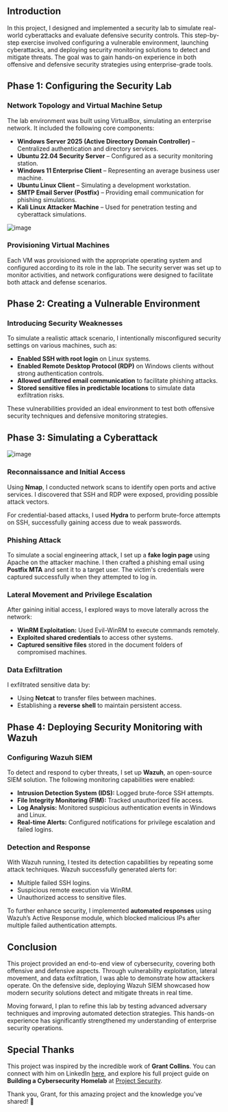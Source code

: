 ## Introduction  
In this project, I designed and implemented a security lab to simulate real-world cyberattacks and evaluate defensive security controls. This step-by-step exercise involved configuring a vulnerable environment, launching cyberattacks, and deploying security monitoring solutions to detect and mitigate threats. The goal was to gain hands-on experience in both offensive and defensive security strategies using enterprise-grade tools.  





## Phase 1: Configuring the Security Lab  

### Network Topology and Virtual Machine Setup  
The lab environment was built using VirtualBox, simulating an enterprise network. It included the following core components:  

- **Windows Server 2025 (Active Directory Domain Controller)** – Centralized authentication and directory services.  
- **Ubuntu 22.04 Security Server** – Configured as a security monitoring station.  
- **Windows 11 Enterprise Client** – Representing an average business user machine.  
- **Ubuntu Linux Client** – Simulating a development workstation.  
- **SMTP Email Server (Postfix)** – Providing email communication for phishing simulations.  
- **Kali Linux Attacker Machine** – Used for penetration testing and cyberattack simulations.

  

![image](https://github.com/user-attachments/assets/0d1c5f23-6856-4c8f-bdf8-685d378c37ab)


### Provisioning Virtual Machines  
Each VM was provisioned with the appropriate operating system and configured according to its role in the lab. The security server was set up to monitor activities, and network configurations were designed to facilitate both attack and defense scenarios.  



## Phase 2: Creating a Vulnerable Environment  

### Introducing Security Weaknesses  
To simulate a realistic attack scenario, I intentionally misconfigured security settings on various machines, such as:  

- **Enabled SSH with root login** on Linux systems.  
- **Enabled Remote Desktop Protocol (RDP)** on Windows clients without strong authentication controls.  
- **Allowed unfiltered email communication** to facilitate phishing attacks.  
- **Stored sensitive files in predictable locations** to simulate data exfiltration risks.  

These vulnerabilities provided an ideal environment to test both offensive security techniques and defensive monitoring strategies.  



## Phase 3: Simulating a Cyberattack  

![image](https://github.com/user-attachments/assets/1effc8eb-c865-4801-882f-e57a312b3f8c)


### Reconnaissance and Initial Access  
Using **Nmap**, I conducted network scans to identify open ports and active services. I discovered that SSH and RDP were exposed, providing possible attack vectors.  

For credential-based attacks, I used **Hydra** to perform brute-force attempts on SSH, successfully gaining access due to weak passwords.  

### Phishing Attack  
To simulate a social engineering attack, I set up a **fake login page** using Apache on the attacker machine. I then crafted a phishing email using **Postfix MTA** and sent it to a target user. The victim's credentials were captured successfully when they attempted to log in.  

### Lateral Movement and Privilege Escalation  
After gaining initial access, I explored ways to move laterally across the network:  

- **WinRM Exploitation:** Used Evil-WinRM to execute commands remotely.  
- **Exploited shared credentials** to access other systems.  
- **Captured sensitive files** stored in the document folders of compromised machines.  

### Data Exfiltration  
I exfiltrated sensitive data by:  

- Using **Netcat** to transfer files between machines.  
- Establishing a **reverse shell** to maintain persistent access.  


## Phase 4: Deploying Security Monitoring with Wazuh  

### Configuring Wazuh SIEM  
To detect and respond to cyber threats, I set up **Wazuh**, an open-source SIEM solution. The following monitoring capabilities were enabled:  

- **Intrusion Detection System (IDS):** Logged brute-force SSH attempts.  
- **File Integrity Monitoring (FIM):** Tracked unauthorized file access.  
- **Log Analysis:** Monitored suspicious authentication events in Windows and Linux.  
- **Real-time Alerts:** Configured notifications for privilege escalation and failed logins.  

### Detection and Response  
With Wazuh running, I tested its detection capabilities by repeating some attack techniques. Wazuh successfully generated alerts for:  

- Multiple failed SSH logins.  
- Suspicious remote execution via WinRM.  
- Unauthorized access to sensitive files.  

To further enhance security, I implemented **automated responses** using Wazuh’s Active Response module, which blocked malicious IPs after multiple failed authentication attempts.  



## Conclusion  
This project provided an end-to-end view of cybersecurity, covering both offensive and defensive aspects. Through vulnerability exploitation, lateral movement, and data exfiltration, I was able to demonstrate how attackers operate. On the defensive side, deploying Wazuh SIEM showcased how modern security solutions detect and mitigate threats in real time.  

Moving forward, I plan to refine this lab by testing advanced adversary techniques and improving automated detection strategies. This hands-on experience has significantly strengthened my understanding of enterprise security operations.  



## Special Thanks  
This project was inspired by the incredible work of **Grant Collins**. You can connect with him on LinkedIn [here](https://www.linkedin.com/in/collinsinfosec/), and explore his full project guide on **Building a Cybersecurity Homelab** at [Project Security](https://projectsecurity.teachable.com/p/build-a-cybersecurity-homelab-a-practical-guide-to-offense-defense-enterprise-101).  

Thank you, Grant, for this amazing project and the knowledge you’ve shared! 🚀  


